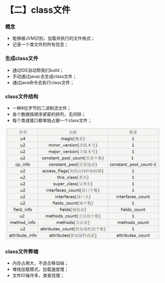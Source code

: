 # 【二】class文件

### 概念

* 能够被JVM识别，加载并执行的文件格式；
* 记录一个类文件的所有信息；

### 生成class文件

* 通过IDE自动帮我们build；
* 手动通过javac去生成class文件；
* 通过java命令去执行class文件；

### class文件结构

* 一种8位字节的二进制流文件；
* 各个数据按顺序紧密的排列，无间隙；
* 每个类或接口都单独占据一个class文件；

![image](./images/class文件结构.png)

### class文件弊端

* 内存占用大，不适合移动端；
* 堆栈加载模式，加载速度慢；
* 文件IO操作多，类查找慢；